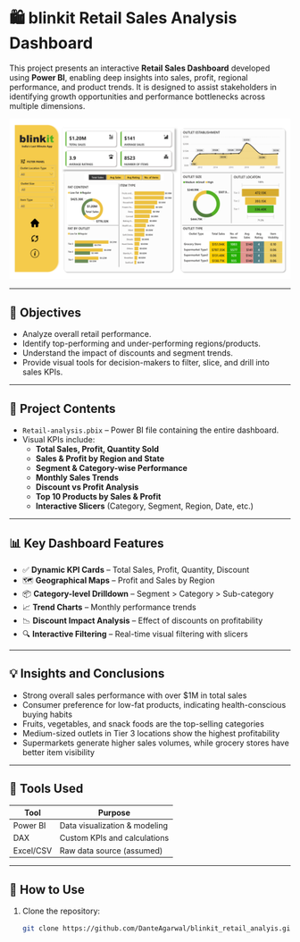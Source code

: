 # 🛍️ blinkit Retail Sales Analysis Dashboard

This project presents an interactive **Retail Sales Dashboard** developed using **Power BI**, enabling deep insights into sales, profit, regional performance, and product trends. It is designed to assist stakeholders in identifying growth opportunities and performance bottlenecks across multiple dimensions.

![Dashboard Preview](Retail-Dashboard.png)

---

## 🎯 Objectives

- Analyze overall retail performance.
- Identify top-performing and under-performing regions/products.
- Understand the impact of discounts and segment trends.
- Provide visual tools for decision-makers to filter, slice, and drill into sales KPIs.

---

## 📂 Project Contents

- `Retail-analysis.pbix` – Power BI file containing the entire dashboard.
- Visual KPIs include:
  - **Total Sales, Profit, Quantity Sold**
  - **Sales & Profit by Region and State**
  - **Segment & Category-wise Performance**
  - **Monthly Sales Trends**
  - **Discount vs Profit Analysis**
  - **Top 10 Products by Sales & Profit**
  - **Interactive Slicers** (Category, Segment, Region, Date, etc.)

---

## 📊 Key Dashboard Features

- ✅ **Dynamic KPI Cards** – Total Sales, Profit, Quantity, Discount
- 🗺️ **Geographical Maps** – Profit and Sales by Region
- 📦 **Category-level Drilldown** – Segment > Category > Sub-category
- 📈 **Trend Charts** – Monthly performance trends
- 📉 **Discount Impact Analysis** – Effect of discounts on profitability
- 🔍 **Interactive Filtering** – Real-time visual filtering with slicers

---
## 💡 Insights and Conclusions

- Strong overall sales performance with over $1M in total sales
- Consumer preference for low-fat products, indicating health-conscious buying habits
- Fruits, vegetables, and snack foods are the top-selling categories
- Medium-sized outlets in Tier 3 locations show the highest profitability
- Supermarkets generate higher sales volumes, while grocery stores have better item visibility

---


## 🧰 Tools Used

| Tool       | Purpose                          |
|------------|----------------------------------|
| Power BI   | Data visualization & modeling    |
| DAX        | Custom KPIs and calculations     |
| Excel/CSV  | Raw data source (assumed)        |

---

## 🚀 How to Use

1. Clone the repository:
   ```bash
   git clone https://github.com/DanteAgarwal/blinkit_retail_analyis.git
